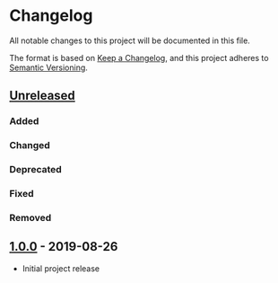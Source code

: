 # Changelog
All notable changes to this project will be documented in this file.

The format is based on [Keep a Changelog](https://keepachangelog.com/en/1.0.0/),
and this project adheres to [Semantic Versioning](https://semver.org/spec/v2.0.0.html).

## [Unreleased]

### Added
### Changed
### Deprecated
### Fixed
### Removed

## [1.0.0] - 2019-08-26

* Initial project release

[Unreleased]: https://github.com/greenbone/autohooks-plugin-isort/compare/v1.0.0...HEAD
[1.0.0]: https://github.com/greenbone/autohooks-plugin-isort/releases/tag/v1.0.0
